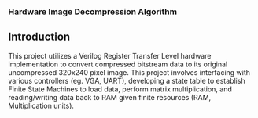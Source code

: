 ### Hardware Image Decompression Algorithm

## Introduction

This project utilizes a Verilog Register Transfer Level hardware implementation to convert compressed bitstream data to its original uncompressed 320x240 pixel image. This project involves interfacing with various controllers (eg. VGA, UART), developing a state table to establish Finite State Machines to load data, perform matrix multiplication, and reading/writing data back to RAM given finite resources (RAM, Multiplication units).
